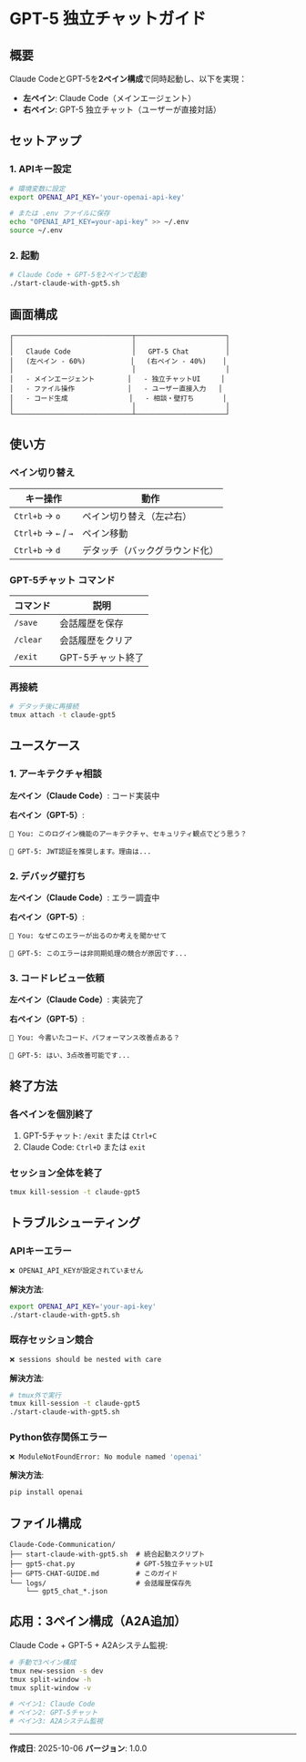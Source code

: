 # GPT-5 独立チャットガイド

## 概要

Claude CodeとGPT-5を**2ペイン構成**で同時起動し、以下を実現：

- **左ペイン**: Claude Code（メインエージェント）
- **右ペイン**: GPT-5 独立チャット（ユーザーが直接対話）

## セットアップ

### 1. APIキー設定

```bash
# 環境変数に設定
export OPENAI_API_KEY='your-openai-api-key'

# または .env ファイルに保存
echo "OPENAI_API_KEY=your-api-key" >> ~/.env
source ~/.env
```

### 2. 起動

```bash
# Claude Code + GPT-5を2ペインで起動
./start-claude-with-gpt5.sh
```

## 画面構成

```
┌─────────────────────────────┬──────────────────────┐
│                             │                      │
│   Claude Code               │   GPT-5 Chat         │
│   (左ペイン - 60%)           │   (右ペイン - 40%)    │
│                             │                      │
│   - メインエージェント        │   - 独立チャットUI     │
│   - ファイル操作             │   - ユーザー直接入力   │
│   - コード生成               │   - 相談・壁打ち       │
│                             │                      │
└─────────────────────────────┴──────────────────────┘
```

## 使い方

### ペイン切り替え

| キー操作 | 動作 |
|---------|------|
| `Ctrl+b` → `o` | ペイン切り替え（左⇄右） |
| `Ctrl+b` → `←` / `→` | ペイン移動 |
| `Ctrl+b` → `d` | デタッチ（バックグラウンド化） |

### GPT-5チャット コマンド

| コマンド | 説明 |
|---------|------|
| `/save` | 会話履歴を保存 |
| `/clear` | 会話履歴をクリア |
| `/exit` | GPT-5チャット終了 |

### 再接続

```bash
# デタッチ後に再接続
tmux attach -t claude-gpt5
```

## ユースケース

### 1. アーキテクチャ相談

**左ペイン（Claude Code）**: コード実装中

**右ペイン（GPT-5）**:
```
👤 You: このログイン機能のアーキテクチャ、セキュリティ観点でどう思う？

🤖 GPT-5: JWT認証を推奨します。理由は...
```

### 2. デバッグ壁打ち

**左ペイン（Claude Code）**: エラー調査中

**右ペイン（GPT-5）**:
```
👤 You: なぜこのエラーが出るのか考えを聞かせて

🤖 GPT-5: このエラーは非同期処理の競合が原因です...
```

### 3. コードレビュー依頼

**左ペイン（Claude Code）**: 実装完了

**右ペイン（GPT-5）**:
```
👤 You: 今書いたコード、パフォーマンス改善点ある？

🤖 GPT-5: はい、3点改善可能です...
```

## 終了方法

### 各ペインを個別終了

1. GPT-5チャット: `/exit` または `Ctrl+C`
2. Claude Code: `Ctrl+D` または `exit`

### セッション全体を終了

```bash
tmux kill-session -t claude-gpt5
```

## トラブルシューティング

### APIキーエラー

```bash
❌ OPENAI_API_KEYが設定されていません
```

**解決方法**:
```bash
export OPENAI_API_KEY='your-api-key'
./start-claude-with-gpt5.sh
```

### 既存セッション競合

```bash
❌ sessions should be nested with care
```

**解決方法**:
```bash
# tmux外で実行
tmux kill-session -t claude-gpt5
./start-claude-with-gpt5.sh
```

### Python依存関係エラー

```bash
❌ ModuleNotFoundError: No module named 'openai'
```

**解決方法**:
```bash
pip install openai
```

## ファイル構成

```
Claude-Code-Communication/
├── start-claude-with-gpt5.sh  # 統合起動スクリプト
├── gpt5-chat.py               # GPT-5独立チャットUI
├── GPT5-CHAT-GUIDE.md         # このガイド
└── logs/                      # 会話履歴保存先
    └── gpt5_chat_*.json
```

## 応用：3ペイン構成（A2A追加）

Claude Code + GPT-5 + A2Aシステム監視:

```bash
# 手動で3ペイン構成
tmux new-session -s dev
tmux split-window -h
tmux split-window -v

# ペイン1: Claude Code
# ペイン2: GPT-5チャット
# ペイン3: A2Aシステム監視
```

---

**作成日**: 2025-10-06
**バージョン**: 1.0.0
